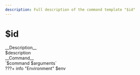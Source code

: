 ```yaml
---
description: Full description of the command template "$id"
---
```

# $id

<div class="tpl_table" markdown>
<div class="tpl_row $has_desc" markdown>
<div class="joined" markdown>
<div class="tpl_head title_cmd" markdown>
__Description__
</div>
<div class="tpl_cell body_cmd" markdown>
$description
</div>
</div>
</div>
<div class="tpl_row" markdown>
<div class="joined" markdown>
<div class="tpl_head title_cmd" markdown>
__Command__
</div>
<div class="tpl_cell body_cmd" markdown>
`$command $arguments`
</div>
</div>
</div>
<div class="tpl_row $has_env" markdown>
<div class="tpl_cell" markdown>
???+ info "Environment"
$env
</div>
</div>
</div>